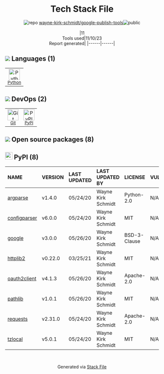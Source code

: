 <!--
--- Readme.md Snippet without images Start ---
## Tech Stack
wayne-kirk-schmidt/google-publish-tools is built on the following main stack:
- [Python](https://www.python.org) – Languages

Full tech stack [here](/techstack.md)
--- Readme.md Snippet without images End ---

--- Readme.md Snippet with images Start ---
## Tech Stack
wayne-kirk-schmidt/google-publish-tools is built on the following main stack:
- <img width='25' height='25' src='https://img.stackshare.io/service/993/pUBY5pVj.png' alt='Python'/> [Python](https://www.python.org) – Languages

Full tech stack [here](/techstack.md)
--- Readme.md Snippet with images End ---
-->
<div align="center">

# Tech Stack File
![](https://img.stackshare.io/repo.svg "repo") [wayne-kirk-schmidt/google-publish-tools](https://github.com/wayne-kirk-schmidt/google-publish-tools)![](https://img.stackshare.io/public_badge.svg "public")
<br/><br/>
|11<br/>Tools used|11/10/23 <br/>Report generated|
|------|------|
</div>

## <img src='https://img.stackshare.io/languages.svg'/> Languages (1)
<table><tr>
  <td align='center'>
  <img width='36' height='36' src='https://img.stackshare.io/service/993/pUBY5pVj.png' alt='Python'>
  <br>
  <sub><a href="https://www.python.org">Python</a></sub>
  <br>
  <sub></sub>
</td>

</tr>
</table>

## <img src='https://img.stackshare.io/devops.svg'/> DevOps (2)
<table><tr>
  <td align='center'>
  <img width='36' height='36' src='https://img.stackshare.io/service/1046/git.png' alt='Git'>
  <br>
  <sub><a href="http://git-scm.com/">Git</a></sub>
  <br>
  <sub></sub>
</td>

<td align='center'>
  <img width='36' height='36' src='https://img.stackshare.io/service/12572/-RIWgodF_400x400.jpg' alt='PyPI'>
  <br>
  <sub><a href="https://pypi.org/">PyPI</a></sub>
  <br>
  <sub></sub>
</td>

</tr>
</table>


## <img src='https://img.stackshare.io/group.svg' /> Open source packages (8)</h2>

## <img width='24' height='24' src='https://img.stackshare.io/service/12572/-RIWgodF_400x400.jpg'/> PyPI (8)

|NAME|VERSION|LAST UPDATED|LAST UPDATED BY|LICENSE|VULNERABILITIES|
|:------|:------|:------|:------|:------|:------|
|[argparse](https://pypi.org/argparse)|v1.4.0|05/24/20|Wayne Kirk Schmidt |Python-2.0|N/A|
|[configparser](https://pypi.org/configparser)|v6.0.0|05/24/20|Wayne Kirk Schmidt |MIT|N/A|
|[google](https://pypi.org/google)|v3.0.0|05/26/20|Wayne Kirk Schmidt |BSD-3-Clause|N/A|
|[httplib2](https://pypi.org/httplib2)|v0.22.0|03/25/21|Wayne Kirk Schmidt |MIT|N/A|
|[oauth2client](https://pypi.org/oauth2client)|v4.1.3|05/26/20|Wayne Kirk Schmidt |Apache-2.0|N/A|
|[pathlib](https://pypi.org/pathlib)|v1.0.1|05/26/20|Wayne Kirk Schmidt |MIT|N/A|
|[requests](https://pypi.org/requests)|v2.31.0|05/24/20|Wayne Kirk Schmidt |Apache-2.0|N/A|
|[tzlocal](https://pypi.org/tzlocal)|v5.0.1|05/24/20|Wayne Kirk Schmidt |MIT|N/A|

<br/>
<div align='center'>

Generated via [Stack File](https://github.com/apps/stack-file)
